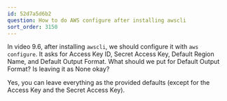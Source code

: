 ```yaml
---
id: 52d7a5d6b2
question: How to do AWS configure after installing awscli
sort_order: 3150
---
```


In video 9.6, after installing `awscli`, we should configure it with `aws configure`. It asks for Access Key ID, Secret Access Key, Default Region Name, and Default Output Format. What should we put for Default Output Format? Is leaving it as None okay?

Yes, you can leave everything as the provided defaults (except for the Access Key and the Secret Access Key).